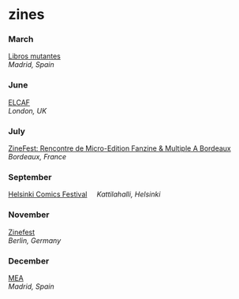# zines

### March

[Libros mutantes](http://librosmutantes.com)   
*Madrid, Spain*

### June

[ELCAF](http://www.elcaf.co.uk)  
*London, UK*

### July

[ZineFest: Rencontre de Micro-Edition Fanzine & Multiple A Bordeaux](http://zinefest.fr)  
*Bordeaux, France*

### September  

[Helsinki Comics Festival](http://sarjakuvafestivaalit.fi)      
*Kattilahalli, Helsinki*

### November

[Zinefest](http://zinefestberlin.com)  
*Berlin, Germany*

### December

[MEA](http://meamaravilloso.blogspot.com.es)  
*Madrid, Spain*
